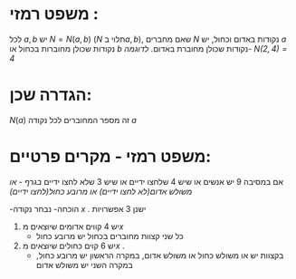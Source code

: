 # משפט רמזי : 
לכל $a,b$ יש $N = N(a,b)$ ($N$ תלוי ב$a,b$), שאם מחברים $N$ נקודות באדום וכחול,
יש $a$ נקודות שכולן מחוברות בכחול או $b$ נקודות שכולן מחוברת באדום.
*לדוגמה- $N(2,4) = 4$*

# הגדרה שכן: 
$N(a)$ זה מספר המחוברים לכל נקודה $a$
# משפט רמזי  - מקרים פרטיים: 
אם במסיבה 9 יש אנשים או שיש 4 שלחצו ידיים או שיש 3 שלא לחצו ידיים *בגרף - או משולש אדום(לא לחצו ידיים) או מרובע כחול(לחצו ידיים)*

-הוכחה-
נבחר נקודה $x$ .
ישנן 3 אפשרויות
1. יש 4 קווים אדומים שיוצאים מ$x$ 
	- כל שני קצוות מחוברים בכחול יש מרובע כחול
2. יש 6 קוים כחולים שיוצאים מ$x$ .
	- בקצוות יש או משולש כחול או משולש אדום, במקרה הראשון יש מרובע כחול, במקרה השני יש משולש אדום
